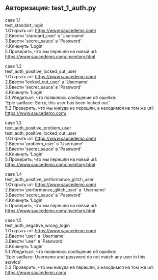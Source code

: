 ## Авторизация: test_1_auth.py  
case 1.1  
test_standart_login  
1.Открыть url: https://www.saucedemo.com/  
2.Ввести 'standard_user' в 'Username'  
3.Ввести 'secret_sauce' в 'Password'  
4.Кликнуть 'Login'  
5.Проверить, что мы перешли на новый url:  
https://www.saucedemo.com/inventory.html  
  
case 1.2  
test_auth_positive_locked_out_user  
1.Открыть url: https://www.saucedemo.com/  
2.Ввести 'locked_out_user' в 'Username'  
3.Ввести 'secret_sauce' в 'Password'  
4.Кликнуть 'Login'  
5.1.Убедиться, что появилось сообщение об ошибке:  
'Epic sadface: Sorry, this user has been locked out.'  
5.2.Проверить, что мы никуда не перешли, а находимся на том же url:  
https://www.saucedemo.com/  
  
case 1.3  
test_auth_positive_problem_user  
test_auth_positive_locked_out_user  
1.Открыть url: https://www.saucedemo.com/  
2.Ввести 'problem_user' в 'Username'  
3.Ввести 'secret_sauce' в 'Password'  
4.Кликнуть 'Login'  
5.Проверить, что мы перешли на новый url:  
https://www.saucedemo.com/inventory.html  
  
case 1.4  
test_auth_positive_performance_glitch_user  
1.Открыть url: https://www.saucedemo.com/  
2.Ввести 'performance_glitch_user' в 'Username'  
3.Ввести 'secret_sauce' в 'Password'  
4.Кликнуть 'Login'  
5.Проверить, что мы перешли на новый url:  
https://www.saucedemo.com/inventory.html  
  
case 1.5  
test_auth_negative_wrong_login  
1.Открыть url: https://www.saucedemo.com/  
2.Ввести 'user' в 'Username'  
3.Ввести 'user' в 'Password'  
4.Кликнуть 'Login'  
5.1.Убедиться, что появилось сообщение об ошибке:  
'Epic sadface: Username and password do not match any user in this service'  
5.2.Проверить, что мы никуда не перешли, а находимся на том же url:  
https://www.saucedemo.com/  
  
